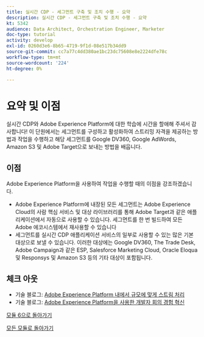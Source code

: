 ```yaml
---
title: 실시간 CDP - 세그먼트 구축 및 조치 수행 - 요약
description: 실시간 CDP - 세그먼트 구축 및 조치 수행 - 요약
kt: 5342
audience: Data Architect, Orchestration Engineer, Marketer
doc-type: tutorial
activity: develop
exl-id: 0260d3e6-8b65-4719-9f1d-08e517b34dd9
source-git-commit: cc7a77c4dd380ae1bc23dc75608e8e2224dfe78c
workflow-type: tm+mt
source-wordcount: '224'
ht-degree: 0%

---
```


# 요약 및 이점

실시간 CDP와 Adobe Experience Platform에 대한 학습에 시간을 할애해 주셔서 감사합니다!
이 단원에서는 세그먼트를 구성하고 활성화하여 스트리밍 자격을 제공하는 방법과 작업을 수행하고 해당 세그먼트를 Google DV360, Google AdWords, Amazon S3 및 Adobe Target으로 보내는 방법을 배웁니다.

## 이점

Adobe Experience Platform을 사용하여 작업을 수행할 때의 이점을 강조하겠습니다.

- Adobe Experience Platform에 내장된 모든 세그먼트는 Adobe Experience Cloud의 사람 핵심 서비스 및 대상 라이브러리를 통해 Adobe Target과 같은 애플리케이션에서 자동으로 사용할 수 있습니다. 세그먼트를 한 번 빌드하여 모든 Adobe 에코시스템에서 재사용할 수 있습니다
- 세그먼트를 실시간 CDP 애플리케이션 서비스의 일부로 사용할 수 있는 많은 기본 대상으로 보낼 수 있습니다. 이러한 대상에는 Google DV360, The Trade Desk, Adobe Campaign과 같은 ESP, Salesforce Marketing Cloud, Oracle Eloqua 및 Responsys 및 Amazon S3 등의 기타 대상이 포함됩니다.

## 체크 아웃

- 기술 블로그: [Adobe Experience Platform 내에서 규모에 맞게 스트림 처리](https://medium.com/adobetech/stream-processing-at-scale-within-adobe-experience-platform-909ed502da71)
- 기술 블로그: [Adobe Experience Platform을 사용한 개발자 회의 경험 혁신](https://medium.com/adobetech/innovating-developer-conference-with-adobe-experience-platform-c8c2d1fe8d88)

[모듈 6으로 돌아가기](./real-time-cdp-build-a-segment-take-action.md)

[모든 모듈로 돌아가기](../../overview.md)

